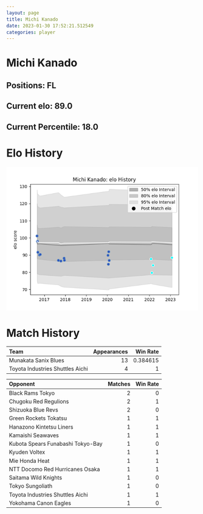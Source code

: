 ```yaml
---  
layout: page  
title: Michi Kanado  
date: 2023-01-30 17:52:21.512549  
categories: player  
---
```

# Michi Kanado

## Positions: FL

## Current elo: 89.0

## Current Percentile: 18.0

# Elo History


![elo history](history_MichiKanado.png)
# Match History


| Team                             |   Appearances |   Win Rate |
|:---------------------------------|--------------:|-----------:|
| Munakata Sanix Blues             |            13 |   0.384615 |
| Toyota Industries Shuttles Aichi |             4 |   1        |

| Opponent                          |   Matches |   Win Rate |
|:----------------------------------|----------:|-----------:|
| Black Rams Tokyo                  |         2 |          0 |
| Chugoku Red Regulions             |         2 |          1 |
| Shizuoka Blue Revs                |         2 |          0 |
| Green Rockets Tokatsu             |         1 |          1 |
| Hanazono Kintetsu Liners          |         1 |          1 |
| Kamaishi Seawaves                 |         1 |          1 |
| Kubota Spears Funabashi Tokyo-Bay |         1 |          0 |
| Kyuden Voltex                     |         1 |          1 |
| Mie Honda Heat                    |         1 |          1 |
| NTT Docomo Red Hurricanes Osaka   |         1 |          1 |
| Saitama Wild Knights              |         1 |          0 |
| Tokyo Sungoliath                  |         1 |          0 |
| Toyota Industries Shuttles Aichi  |         1 |          1 |
| Yokohama Canon Eagles             |         1 |          0 |